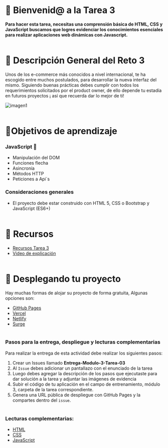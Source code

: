  # 👋 Bienvenid@ a la Tarea 3

**Para hacer esta tarea, necesitas una comprensión básica de HTML, CSS y JavaScript buscamos que logres evidenciar los conocimientos esenciales para realizar aplicaciones web dinámicas con Javascript.** <br><br>

# 📝 Descripción General del Reto 3

Unos de los e-commerce más conocidos a nivel internacional, te ha escogido entre muchos postulados, para desarrollar la nueva interfaz del mismo. Siguiendo buenas prácticas debes cumplir con todos los requerimientos solicitados por el product owner, de ello depende tu estadía en futuros proyectos ¡ así que recuerda dar lo mejor de ti!

![imagen1](https://i.ibb.co/L5q7myB/ebay.webp)
<br><br>


# 🎯Objetivos de aprendizaje

### JavaScript :round_pushpin:


- Manipulación del DOM
- Funciones flecha
- Asincronía
- Métodos HTTP
- Peticiones a Api´s 


### Consideraciones generales

- El proyecto debe estar construido con HTML 5, CSS o Bootstrap y JavaScript (ES6+)<br><br>


# 📘 Recursos

- [Recursos Tarea 3](https://drive.google.com/drive/folders/1SJOdCKlkpHoXf-k9a-Y4IfTBKXTI9wV8?usp=sharing) <br>
- [Video de explicación](https://drive.google.com/file/d/1zUSGolae-71gtXEtdWkvmUz9EGf2-N2n/view?usp=sharing)
<br><br>

# 🚀 Desplegando tu proyecto

Hay muchas formas de alojar su proyecto de forma gratuita, Algunas opciones son:

- [GitHub Pages](https://pages.github.com/)
- [Vercel](https://vercel.com/)
- [Netlify](https://www.netlify.com/)
- [Surge](https://surge.sh/) <br><br>

###	Pasos para la entrega, despliegue y lecturas complementarias

 Para realizar la entrega de esta actividad debe realizar los siguientes pasos:

1. Crear un Issues llamado **Entrega-Modulo-3-Tarea-03**
2. Al `Issue` debes adicionar un pantallazo con el enunciado de la tarea
3. Luego debes agregar la descripción de los pasos que ejecutaste para dar solución a la tarea y adjuntar las imágenes de evidencia
4. Subir el código de tu aplicación en el campo de entrenamiento, módulo 3, carpeta de la tarea correspondiente.
5. Genera una URL pública de despliegue con GitHub Pages y la compartes dentro del `issue`.
<br><br>


### Lecturas complementarias:
- [HTML](https://lenguajehtml.com/html/)
- [CSS](https://lenguajecss.com/css/)
- [JavaScript](https://lenguajejs.com/javascript/) 

